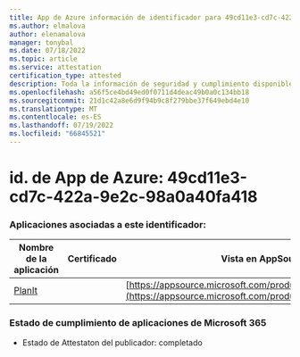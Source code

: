```yaml
---
title: App de Azure información de identificador para 49cd11e3-cd7c-422a-9e2c-98a0a40fa418
ms.author: elmalova
author: elenamalova
manager: tonybal
ms.date: 07/18/2022
ms.topic: article
ms.service: attestation
certification_type: attested
description: Toda la información de seguridad y cumplimiento disponible para 49cd11e3-cd7c-422a-9e2c-98a0a40fa418.
ms.openlocfilehash: a56f5ce4bd49ed0f0711d4deac49b0a0c134bb18
ms.sourcegitcommit: 21d1c42a8e6d9f94b9c8f279bbe37f649ebd4e10
ms.translationtype: MT
ms.contentlocale: es-ES
ms.lasthandoff: 07/19/2022
ms.locfileid: "66845521"
---
```

# <a name="azure-app-id-49cd11e3-cd7c-422a-9e2c-98a0a40fa418"></a>id. de App de Azure: 49cd11e3-cd7c-422a-9e2c-98a0a40fa418


### <a name="apps-associated-with-this-id"></a>Aplicaciones asociadas a este identificador:
| **Nombre de la aplicación** | **Certificado** | **Vista en AppSource** |
|--------------|---------------|-----------------------|
| [PlanIt](../forward/WA200004211.md) |  | [https://appsource.microsoft.com/product/office/WA200004211](https://appsource.microsoft.com/product/office/WA200004211) |

### <a name="microsoft-365-app-compliance-status"></a>Estado de cumplimiento de aplicaciones de Microsoft 365
- Estado de Attestaton del publicador: completado
